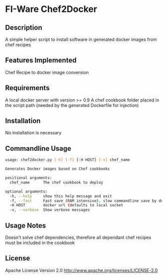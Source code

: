 FI-Ware Chef2Docker
======================

Description
-----------

A simple helper script to install software in generated docker images from chef recipes

Features Implemented
--------------------
Chef Recipe to docker image conversion

Requirements
------------
A local docker server with version >= 0.9
A chef cookbook folder placed in the script path (needed by the generated Dockerfile for injection)

Installation
------------
No installation is necessary

Commandline Usage
-----------------
```bash
usage: chef2docker.py [-h] [-f] [-H HOST] [-v] chef_name

Generates Docker images based on Chef cookbooks

positional arguments:
  chef_name      The chef cookbook to deploy

optional arguments:
  -h, --help     show this help message and exit
  -f, --fast     Fast save (RAM intensive), slow commandline save by default
  -H HOST        docker url (defaults to local socket
  -v, --verbose  Show verbose messages
```

Usage Notes
-----------

Doesn't solve chef dependencies, therefore all dependant chef recipes must be included in the cookbook

License
-------

Apache License Version 2.0 <http://www.apache.org/licenses/LICENSE-2.0>
